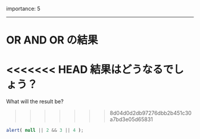 importance: 5

---

# OR AND OR の結果

<<<<<<< HEAD
結果はどうなるでしょう？
=======
What will the result be?
>>>>>>> 8d04d0d2db97276dbb2b451c30a7bd3e05d65831

```js
alert( null || 2 && 3 || 4 );
```
